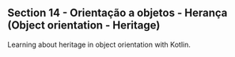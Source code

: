 ## Section 14 - Orientação a objetos - Herança (Object orientation - Heritage)

Learning about heritage in object orientation with Kotlin.

